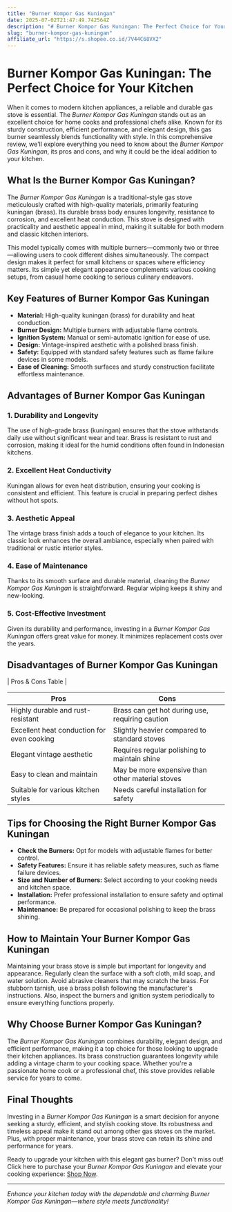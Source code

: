 ```yaml
---
title: "Burner Kompor Gas Kuningan"
date: 2025-07-02T21:47:49.742564Z
description: "# Burn­er Kompor Gas Kuningan: The Perfect Choice for Your Kitchen..."
slug: "burner-kompor-gas-kuningan"
affiliate_url: "https://s.shopee.co.id/7V44C68VX2"
---
```

# Burn­er Kompor Gas Kuningan: The Perfect Choice for Your Kitchen

When it comes to modern kitchen appliances, a reliable and durable gas stove is essential. The *Burner Kompor Gas Kuningan* stands out as an excellent choice for home cooks and professional chefs alike. Known for its sturdy construction, efficient performance, and elegant design, this gas burner seamlessly blends functionality with style. In this comprehensive review, we'll explore everything you need to know about the *Burner Kompor Gas Kuningan*, its pros and cons, and why it could be the ideal addition to your kitchen.

## What Is the Burn­er Kompor Gas Kuningan?

The *Burner Kompor Gas Kuningan* is a traditional-style gas stove meticulously crafted with high-quality materials, primarily featuring kuningan (brass). Its durable brass body ensures longevity, resistance to corrosion, and excellent heat conduction. This stove is designed with practicality and aesthetic appeal in mind, making it suitable for both modern and classic kitchen interiors.

This model typically comes with multiple burners—commonly two or three—allowing users to cook different dishes simultaneously. The compact design makes it perfect for small kitchens or spaces where efficiency matters. Its simple yet elegant appearance complements various cooking setups, from casual home cooking to serious culinary endeavors.

## Key Features of Burn­er Kompor Gas Kuningan

- **Material:** High-quality kuningan (brass) for durability and heat conduction.
- **Burner Design:** Multiple burners with adjustable flame controls.
- **Ignition System:** Manual or semi-automatic ignition for ease of use.
- **Design:** Vintage-inspired aesthetic with a polished brass finish.
- **Safety:** Equipped with standard safety features such as flame failure devices in some models.
- **Ease of Cleaning:** Smooth surfaces and sturdy construction facilitate effortless maintenance.

## Advantages of Burn­er Kompor Gas Kuningan

### 1. Durability and Longevity

The use of high-grade brass (kuningan) ensures that the stove withstands daily use without significant wear and tear. Brass is resistant to rust and corrosion, making it ideal for the humid conditions often found in Indonesian kitchens.

### 2. Excellent Heat Conductivity

Kuningan allows for even heat distribution, ensuring your cooking is consistent and efficient. This feature is crucial in preparing perfect dishes without hot spots.

### 3. Aesthetic Appeal

The vintage brass finish adds a touch of elegance to your kitchen. Its classic look enhances the overall ambiance, especially when paired with traditional or rustic interior styles.

### 4. Ease of Maintenance

Thanks to its smooth surface and durable material, cleaning the *Burner Kompor Gas Kuningan* is straightforward. Regular wiping keeps it shiny and new-looking.

### 5. Cost-Effective Investment

Given its durability and performance, investing in a *Burner Kompor Gas Kuningan* offers great value for money. It minimizes replacement costs over the years.

## Disadvantages of Burn­er Kompor Gas Kuningan

| Pros & Cons Table |

| Pros                                             | Cons                                              |
|--------------------------------------------------|---------------------------------------------------|
| Highly durable and rust-resistant               | Brass can get hot during use, requiring caution |
| Excellent heat conduction for even cooking     | Slightly heavier compared to standard stoves   |
| Elegant vintage aesthetic                     | Requires regular polishing to maintain shine  |
| Easy to clean and maintain                    | May be more expensive than other material stoves |
| Suitable for various kitchen styles            | Needs careful installation for safety        |

## Tips for Choosing the Right Burn­er Kompor Gas Kuningan

- **Check the Burners:** Opt for models with adjustable flames for better control.
- **Safety Features:** Ensure it has reliable safety measures, such as flame failure devices.
- **Size and Number of Burners:** Select according to your cooking needs and kitchen space.
- **Installation:** Prefer professional installation to ensure safety and optimal performance.
- **Maintenance:** Be prepared for occasional polishing to keep the brass shining.

## How to Maintain Your Burn­er Kompor Gas Kuningan

Maintaining your brass stove is simple but important for longevity and appearance. Regularly clean the surface with a soft cloth, mild soap, and water solution. Avoid abrasive cleaners that may scratch the brass. For stubborn tarnish, use a brass polish following the manufacturer's instructions. Also, inspect the burners and ignition system periodically to ensure everything functions properly.

## Why Choose Burn­er Kompor Gas Kuningan?

The *Burner Kompor Gas Kuningan* combines durability, elegant design, and efficient performance, making it a top choice for those looking to upgrade their kitchen appliances. Its brass construction guarantees longevity while adding a vintage charm to your cooking space. Whether you're a passionate home cook or a professional chef, this stove provides reliable service for years to come.

## Final Thoughts

Investing in a *Burner Kompor Gas Kuningan* is a smart decision for anyone seeking a sturdy, efficient, and stylish cooking stove. Its robustness and timeless appeal make it stand out among other gas stoves on the market. Plus, with proper maintenance, your brass stove can retain its shine and performance for years.

Ready to upgrade your kitchen with this elegant gas burner? Don't miss out! Click here to purchase your *Burner Kompor Gas Kuningan* and elevate your cooking experience: [Shop Now](https://s.shopee.co.id/7V44C68VX2).

---

*Enhance your kitchen today with the dependable and charming Burn­er Kompor Gas Kuningan—where style meets functionality!*